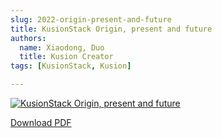 ```yaml
---
slug: 2022-origin-present-and-future
title: KusionStack Origin, present and future
authors:
  name: Xiaodong, Duo
  title: Kusion Creator
tags: [KusionStack, Kusion]

---
```


[![KusionStack Origin, present and future](/talks/KusionStack-origin-present-and-future.png)](/talks/KusionStack-origin-present-and-future.pdf)

[Download PDF](https://kusionstack.io/talks/KusionStack-origin-present-and-future.pdf)
